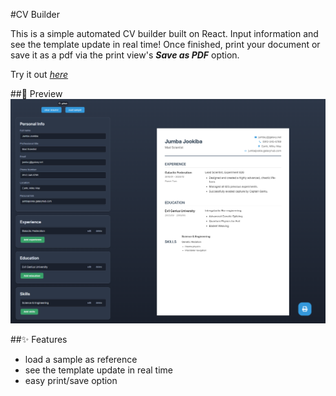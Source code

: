 #CV Builder

This is a simple automated CV builder built on React. Input information and see the template update in real time! Once finished, print your document or save it as a pdf via the print view's **_Save as PDF_** option. 

Try it out [_here_](https://cv-builder-createles.netlify.app/)

##📸 Preview
![CV Builder Screenshot](./CV-Builder.png)

##✨ Features
* load a sample as reference
* see the template update in real time
* easy print/save option